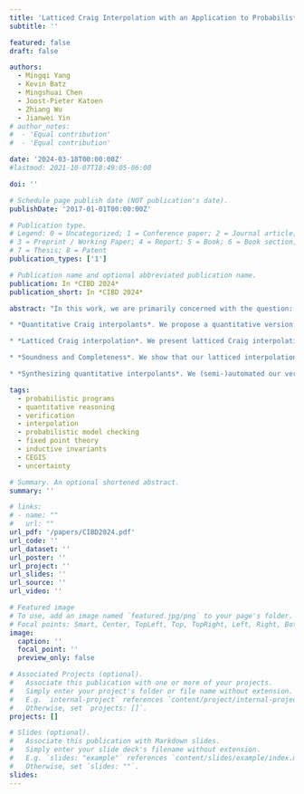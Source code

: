 ```yaml
---
title: 'Latticed Craig Interpolation with an Application to Probabilistic Verification'
subtitle: ''

featured: false
draft: false

authors:
  - Mingqi Yang
  - Kevin Batz
  - Mingshuai Chen
  - Joost-Pieter Katoen
  - Zhiang Wu
  - Jianwei Yin
# author_notes:
#  - 'Equal contribution'
#  - 'Equal contribution'

date: '2024-03-18T00:00:00Z'
#lastmod: 2021-10-07T18:49:05-06:00

doi: ''

# Schedule page publish date (NOT publication's date).
publishDate: '2017-01-01T00:00:00Z'

# Publication type.
# Legend: 0 = Uncategorized; 1 = Conference paper; 2 = Journal article;
# 3 = Preprint / Working Paper; 4 = Report; 5 = Book; 6 = Book section;
# 7 = Thesis; 8 = Patent
publication_types: ['1']

# Publication name and optional abbreviated publication name.
publication: In *CIBD 2024*
publication_short: In *CIBD 2024*

abstract: "In this work, we are primarily concerned with the question: *Is Craig interpolation applicable to the automatic, quantitative verification of (infinite-state) probabilistic programs with potentially unbounded loops?* Our preliminary results indicate an affirmative answer:

* *Quantitative Craig interpolants*. We propose a quantitative version of Craig interpolants by extending predicates to expectations (expected values), which can be used to discover quantitative loop invariants that suffice to establish upper bounds on the least fixed point;

* *Latticed Craig interpolation*. We present latticed Craig interpolation by exploiting quantitative interpolants over complete lattices, which conservatively extends both McMillan's interpolation-based SAT model checking (to the *quantitative* setting) and Batz et al.'s latticed bounded model checking (to the *unbounded* case);

* *Soundness and Completeness*. We show that our latticed interpolation procedure is *sound* and establish sufficient conditions under which it is further *complete*.

* *Synthesizing quantitative interpolants*. We (semi-)automated our verification procedure by employing a counterexample-guided inductive synthesis framework to automatically generate quantitative interpolants. Our implementation shows promise: It finds invariants for non-trivial infinite-state programs with unbounded loops."

tags:
  - probabilistic programs
  - quantitative reasoning
  - verification
  - interpolation
  - probabilistic model checking
  - fixed point theory
  - inductive invariants
  - CEGIS
  - uncertainty

# Summary. An optional shortened abstract.
summary: ''

# links:
# - name: ""
#   url: ""
url_pdf: '/papers/CIBD2024.pdf'
url_code: ''
url_dataset: ''
url_poster: ''
url_project: ''
url_slides: ''
url_source: ''
url_video: ''

# Featured image
# To use, add an image named `featured.jpg/png` to your page's folder.
# Focal points: Smart, Center, TopLeft, Top, TopRight, Left, Right, BottomLeft, Bottom, BottomRight.
image:
  caption: ''
  focal_point: ''
  preview_only: false

# Associated Projects (optional).
#   Associate this publication with one or more of your projects.
#   Simply enter your project's folder or file name without extension.
#   E.g. `internal-project` references `content/project/internal-project/index.md`.
#   Otherwise, set `projects: []`.
projects: []

# Slides (optional).
#   Associate this publication with Markdown slides.
#   Simply enter your slide deck's filename without extension.
#   E.g. `slides: "example"` references `content/slides/example/index.md`.
#   Otherwise, set `slides: ""`.
slides:
---
```


<!-- {{% callout note %}}
Click the _Cite_ button above to demo the feature to enable visitors to import publication metadata into their reference management software.
{{% /callout %}} -->
